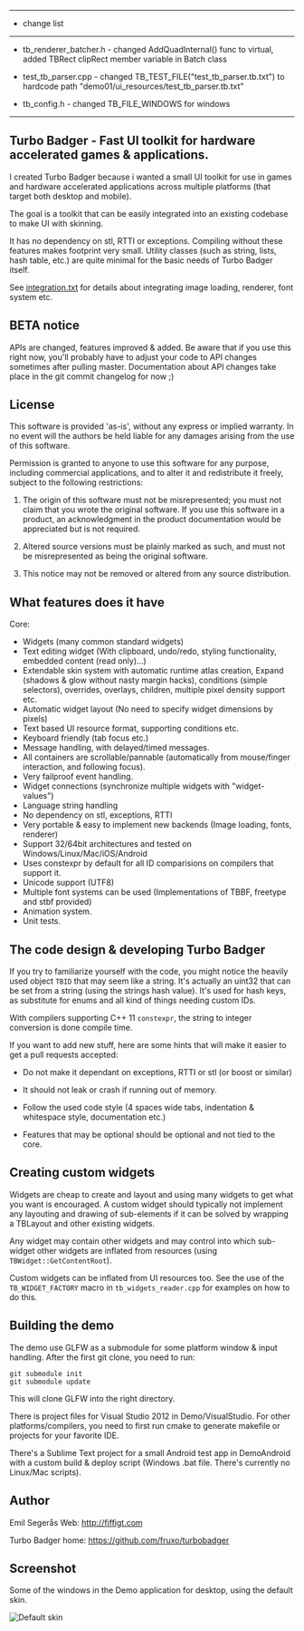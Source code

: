 -----------------------------------------------------------------------------------
- change list
-----------------------------------------------------------------------------------
* tb_renderer_batcher.h - changed AddQuadInternal() func to virtual, added TBRect clipRect member variable in Batch class

* test_tb_parser.cpp - changed TB_TEST_FILE("test_tb_parser.tb.txt") to hardcode path "demo01/ui_resources/test_tb_parser.tb.txt"

* tb_config.h - changed TB_FILE_WINDOWS for windows

-----------------------------------------------------------------------------------
Turbo Badger - Fast UI toolkit for hardware accelerated games & applications.
-----------------------------------------------------------------------------------

I created Turbo Badger because i wanted a small UI toolkit for use in games and
hardware accelerated applications across multiple platforms (that target both
desktop and mobile).

The goal is a toolkit that can be easily integrated into an existing codebase to
make UI with skinning.

It has no dependency on stl, RTTI or exceptions. Compiling without these features
makes footprint very small. Utility classes (such as string, lists, hash table,
etc.) are quite minimal for the basic needs of Turbo Badger itself.

See [integration.txt](integration.txt) for details about integrating image loading,
renderer, font system etc.


BETA notice
-----------------------------------------------------------------------------------

APIs are changed, features improved & added. Be aware that if you use this right
now, you'll probably have to adjust your code to API changes sometimes after
pulling master. Documentation about API changes take place in the git commit
changelog for now ;)


License
-----------------------------------------------------------------------------------

This software is provided 'as-is', without any express or implied warranty. In no
event will the authors be held liable for any damages arising from the use of this
software.

Permission is granted to anyone to use this software for any purpose, including
commercial applications, and to alter it and redistribute it freely, subject to the
following restrictions:

  1. The origin of this software must not be misrepresented; you must not claim
  that you wrote the original software. If you use this software in a product,
  an acknowledgment in the product documentation would be appreciated but is not
  required.

  2. Altered source versions must be plainly marked as such, and must not be
  misrepresented as being the original software.

  3. This notice may not be removed or altered from any source distribution.


What features does it have
-----------------------------------------------------------------------------------

Core:

  * Widgets (many common standard widgets)
  * Text editing widget (With clipboard, undo/redo, styling functionality,
    embedded content (read only)...)
  * Extendable skin system with automatic runtime atlas creation,
    Expand (shadows & glow without nasty margin hacks),
    conditions (simple selectors), overrides, overlays, children, multiple
    pixel density support etc.
  * Automatic widget layout (No need to specify widget dimensions by pixels)
  * Text based UI resource format, supporting conditions etc.
  * Keyboard friendly (tab focus etc.)
  * Message handling, with delayed/timed messages.
  * All containers are scrollable/pannable (automatically from mouse/finger
    interaction, and following focus).
  * Very failproof event handling.
  * Widget connections (synchronize multiple widgets with "widget-values")
  * Language string handling
  * No dependency on stl, exceptions, RTTI
  * Very portable & easy to implement new backends (Image loading, fonts,
    renderer)
  * Support 32/64bit architectures and tested on Windows/Linux/Mac/iOS/Android
  * Uses constexpr by default for all ID comparisions on compilers that support
    it.
  * Unicode support (UTF8)
  * Multiple font systems can be used (Implementations of TBBF, freetype and stbf
    provided)
  * Animation system.
  * Unit tests.


The code design & developing Turbo Badger
-----------------------------------------------------------------------------------

If you try to familiarize yourself with the code, you might notice the heavily used
object `TBID` that may seem like a string. It's actually an uint32 that can be set
from a string (using the strings hash value). It's used for hash keys, as
substitute for enums and all kind of things needing custom IDs.

With compilers supporting C++ 11 `constexpr`, the string to integer conversion is
done compile time.

If you want to add new stuff, here are some hints that will make it easier to get a
pull requests accepted:

  * Do not make it dependant on exceptions, RTTI or stl (or boost or similar)

  * It should not leak or crash if running out of memory.

  * Follow the used code style (4 spaces wide tabs, indentation & whitespace style,
    documentation etc.)

  * Features that may be optional should be optional and not tied to the core.


Creating custom widgets
-----------------------------------------------------------------------------------

Widgets are cheap to create and layout and using many widgets to get what you want
is encouraged. A custom widget should typically not implement any layouting and
drawing of sub-elements if it can be solved by wrapping a TBLayout and other
existing widgets.

Any widget may contain other widgets and may control into which sub-widget other
widgets are inflated from resources (using `TBWidget::GetContentRoot`).

Custom widgets can be inflated from UI resources too. See the use of the
`TB_WIDGET_FACTORY` macro in `tb_widgets_reader.cpp` for examples on how to do
this.


Building the demo
-----------------------------------------------------------------------------------

The demo use GLFW as a submodule for some platform window & input handling.
After the first git clone, you need to run:

	git submodule init
	git submodule update

This will clone GLFW into the right directory.

There is project files for Visual Studio 2012 in Demo/VisualStudio.
For other platforms/compilers, you need to first run cmake to generate makefile or
projects for your favorite IDE.

There's a Sublime Text project for a small Android test app in DemoAndroid with a
custom build & deploy script (Windows .bat file. There's currently no Linux/Mac
scripts).


Author
-----------------------------------------------------------------------------------

Emil Segerås
Web: <http://fiffigt.com>  

Turbo Badger home: <https://github.com/fruxo/turbobadger>  


Screenshot
-----------------------------------------------------------------------------------

Some of the windows in the Demo application for desktop, using the default skin.

![Default skin](Demo/screenshot/screenshot_01.png)

